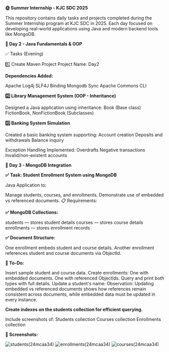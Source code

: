 **🌞 Summer Internship - KJC SDC 2025**


This repository contains daily tasks and projects completed during the Summer Internship program at KJC SDC in 2025. Each day focused on developing real-world applications using Java and modern backend tools like MongoDB.

**📅 Day 2 - Java Fundamentals & OOP**

✅ Tasks (Evening)

1️⃣ Create Maven Project
Project Name: Day2<regno>

**Dependencies Added:**

Apache Log4j SLF4J Binding
Mongodb Sync
Apache Commons CLI

**2️⃣ Library Management System (OOP - Inheritance)**

Designed a Java application using inheritance:
Book (Base class)
FictionBook, NonFictionBook (Subclasses)

**3️⃣ Banking System Simulation**

Created a basic banking system supporting:
Account creation
Deposits and withdrawals
Balance inquiry

Exception Handling Implemented:
Overdrafts
Negative transactions
Invalid/non-existent accounts



**📅 Day 3 - MongoDB Integration**

**✅ Task: Student Enrollment System using MongoDB**

Java Application to:

Manage students, courses, and enrollments.
Demonstrate use of embedded vs referenced documents.
📋 Requirements:

**✅ MongoDB Collections:**

students — stores student details
courses — stores course details
enrollments — stores enrollment records


**✅ Document Structure:**

One enrollment embeds student and course details.
Another enrollment references student and course documents via ObjectId.


**🚀 To-Do:**

Insert sample student and course data.
Create enrollments:
One with embedded documents.
One with referenced ObjectIds.
Query and print both types with full details.
Update a student's name:
Observation: Updating embedded vs referenced documents shows how references remain consistent across documents, while embedded data must be updated in every instance.


**Create indexes on the students collection for efficient querying.**

Include screenshots of:
Students collection
Courses collection
Enrollments collection

**📸 Screenshots:**

![students(24mcaa34)](https://github.com/user-attachments/assets/6b179bef-ed3b-4794-9402-719b2264ba2a)
![enrollments(24mcaa34)](https://github.com/user-attachments/assets/31e21267-b523-421f-9c6e-a91d158ceb42)
![courses(24mcaa34)](https://github.com/user-attachments/assets/8568160a-873e-4893-b2e9-0b1a58e9f304)


